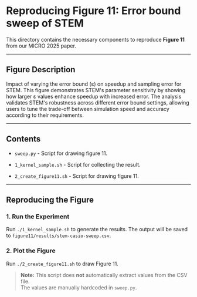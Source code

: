# Reproducing Figure 11: Error bound sweep of STEM

This directory contains the necessary components to reproduce **Figure 11** from our MICRO 2025 paper.

---

## Figure Description

Impact of varying the error bound (ε) on speedup and sampling error for STEM. This figure demonstrates STEM's parameter sensitivity by showing how larger ε values enhance speedup with increased error. The analysis validates STEM's robustness across different error bound settings, allowing users to tune the trade-off between simulation speed and accuracy according to their requirements.

---

## Contents

- `sweep.py` - Script for drawing figure 11.

- `1_kernel_sample.sh` - Script for collecting the result.
- `2_create_figure11.sh` - Script for drawing figure 11.

---

## Reproducing the Figure

### 1. Run the Experiment

Run `./1_kernel_sample.sh` to generate the results. The output will be saved to `figure11/results/stem-casio-sweep.csv`.

### 2. Plot the Figure

Run `./2_create_figure11.sh` to draw Figure 11.

> **Note:** This script does **not** automatically extract values from the CSV file.  
> The values are manually hardcoded in `sweep.py`.
